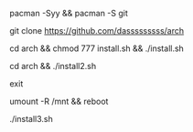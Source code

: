 pacman -Syy && pacman -S git

git clone https://github.com/dasssssssss/arch

cd arch && chmod 777 install.sh && ./install.sh

cd arch && ./install2.sh

exit

umount -R /mnt && reboot

./install3.sh
